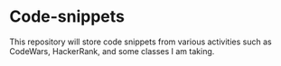 # Code-snippets
This repository will store code snippets from various activities such as CodeWars, HackerRank, and some classes I am taking.
